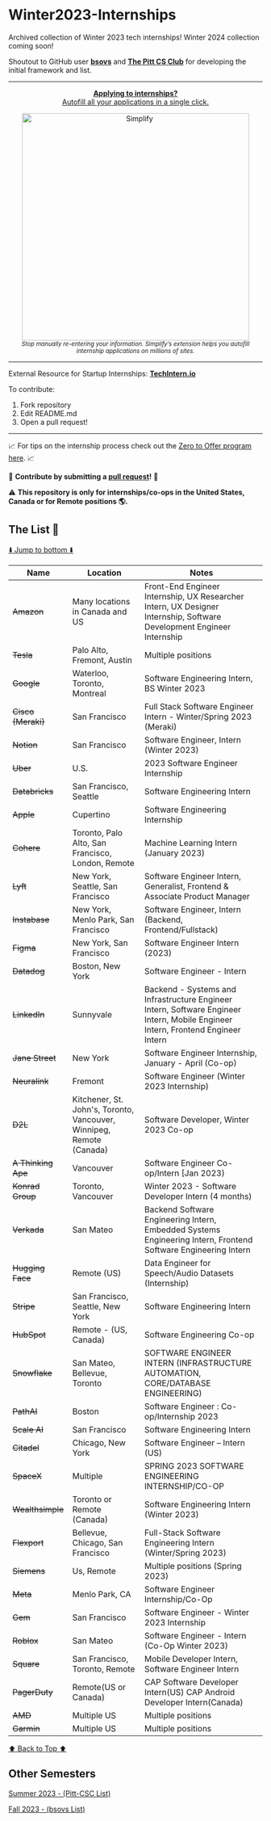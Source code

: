 # Winter2023-Internships
Archived collection of Winter 2023 tech internships! Winter 2024 collection coming soon!

Shoutout to GitHub user **[bsovs](https://github.com/bsovs)** and **[The Pitt CS Club](https://github.com/pittcsc)** for developing the initial framework and list.

---

<div align="center">
	<p>
		<a href="https://simplify.jobs/?invite=2d8fe25021b&utm_source=referral">
			<b>Applying to internships?</b>
			<br>
			Autofill all your applications in a single click.
			<br>
			<div>
				<img src="https://res.cloudinary.com/dpeo4xcnc/image/upload/v1636594918/simplify_pittcsc.png" width="450"  alt="Simplify">
			</div>
		</a>
		<sub><i>Stop manually re-entering your information. Simplify’s extension helps you autofill internship applications on millions of sites.</i></sub>
	</p>
</div>

---

External Resource for Startup Internships: **[TechIntern.io](https://www.techintern.io/student/signup?utm_source=BrandonSovran&group=BrandonSovran)**

To contribute:

 1. Fork repository
 2. Edit README.md
 3. Open a pull request!

---

📈 For tips on the internship process check out the [Zero to Offer program here](https://www.pittcs.wiki/zero-to-offer).  📈

🤗 **Contribute by submitting a [pull request](https://github.com/susam/gitpr#create-pull-request)!**  🤗

:warning: **This repository is only for internships/co-ops in the United States, Canada or for Remote positions :earth_americas:.**

## The List 👔

[⬇️ Jump to bottom ⬇️](#other-semesters)

| Name  |  Location | Notes |
|---|---|-------------|
| ~~Amazon~~ | Many locations in Canada and US | Front-End Engineer Internship, UX Researcher Intern, UX Designer Internship, Software Development Engineer Internship
| ~~Tesla~~ | Palo Alto, Fremont, Austin | Multiple positions |
| ~~Google~~ | Waterloo, Toronto, Montreal | Software Engineering Intern, BS Winter 2023
| ~~Cisco (Meraki)~~ | San Francisco | Full Stack Software Engineer Intern - Winter/Spring 2023 (Meraki)
| ~~Notion~~ | San Francisco | Software Engineer, Intern (Winter 2023)
| ~~Uber~~ | U.S.| 2023 Software Engineer Internship |
| ~~Databricks~~ | San Francisco, Seattle | Software Engineering Intern |
| ~~Apple~~ | Cupertino | Software Engineering Internship
| ~~Cohere~~ | Toronto, Palo Alto, San Francisco, London, Remote | Machine Learning Intern (January 2023)
| ~~Lyft~~ | New York, Seattle, San Francisco | Software Engineer Intern, Generalist, Frontend & Associate Product Manager
| ~~Instabase~~ | New York, Menlo Park, San Francisco | Software Engineer, Intern (Backend, Frontend/Fullstack)
| ~~Figma~~ | New York, San Francisco | Software Engineer Intern (2023)
| ~~Datadog~~ | Boston, New York | Software Engineer - Intern
| ~~LinkedIn~~ | Sunnyvale | Backend - Systems and Infrastructure Engineer Intern, Software Engineer Intern, Mobile Engineer Intern, Frontend Engineer Intern
| ~~Jane Street~~ | New York | Software Engineer Internship, January - April (Co-op)
| ~~Neuralink~~ | Fremont | Software Engineer (Winter 2023 Internship)
| ~~D2L~~ | Kitchener, St. John's, Toronto, Vancouver, Winnipeg, Remote (Canada) | Software Developer, Winter 2023 Co-op
| ~~A Thinking Ape~~ | Vancouver | Software Engineer Co-op/Intern [Jan 2023)
| ~~Konrad Group~~ | Toronto, Vancouver | Winter 2023 - Software Developer Intern (4 months)
| ~~Verkada~~ | San Mateo | Backend Software Engineering Intern, Embedded Systems Engineering Intern, Frontend Software Engineering Intern
| ~~Hugging Face~~ | Remote (US) | Data Engineer for Speech/Audio Datasets (Internship)
| ~~Stripe~~ | San Francisco, Seattle, New York | Software Engineering Intern
| ~~HubSpot~~ | Remote - (US, Canada) | Software Engineering Co-op
| ~~Snowflake~~ | San Mateo, Bellevue, Toronto | SOFTWARE ENGINEER INTERN (INFRASTRUCTURE AUTOMATION, CORE/DATABASE ENGINEERING)
| ~~PathAI~~ | Boston | Software Engineer : Co-op/Internship 2023
| ~~Scale AI~~ | San Francisco | Software Engineering Intern
| ~~Citadel~~ | Chicago, New York | Software Engineer – Intern (US)
| ~~SpaceX~~ | Multiple | SPRING 2023 SOFTWARE ENGINEERING INTERNSHIP/CO-OP
| ~~Wealthsimple~~ | Toronto or Remote (Canada) | Software Engineering Intern (Winter 2023)
| ~~Flexport~~ | Bellevue, Chicago, San Francisco | Full-Stack Software Engineering Intern (Winter/Spring 2023)
| ~~Siemens~~ | Us, Remote | Multiple positions (Spring 2023)
| ~~Meta~~ | Menlo Park, CA | Software Engineer Internship/Co-Op |
| ~~Gem~~ | San Francisco | Software Engineer - Winter 2023 Internship
| ~~Roblox~~ | San Mateo | Software Engineer - Intern (Co-Op Winter 2023)
| ~~Square~~ | San Francisco, Toronto, Remote | Mobile Developer Intern, Software Engineer Intern
| ~~PagerDuty~~ | Remote(US or Canada) | CAP Software Developer Intern(US) CAP Android Developer Intern(Canada)
| ~~AMD~~ | Multiple US | Multiple positions
| ~~Garmin~~ | Multiple US | Multiple positions

[⬆️ Back to Top ⬆️](#the-list-)

## Other Semesters

[Summer 2023 - (Pitt-CSC List)](https://github.com/pittcsc/Summer2023-Internships)

[Fall 2023 - (bsovs List)](https://github.com/bsovs/Fall2022-Internships)
